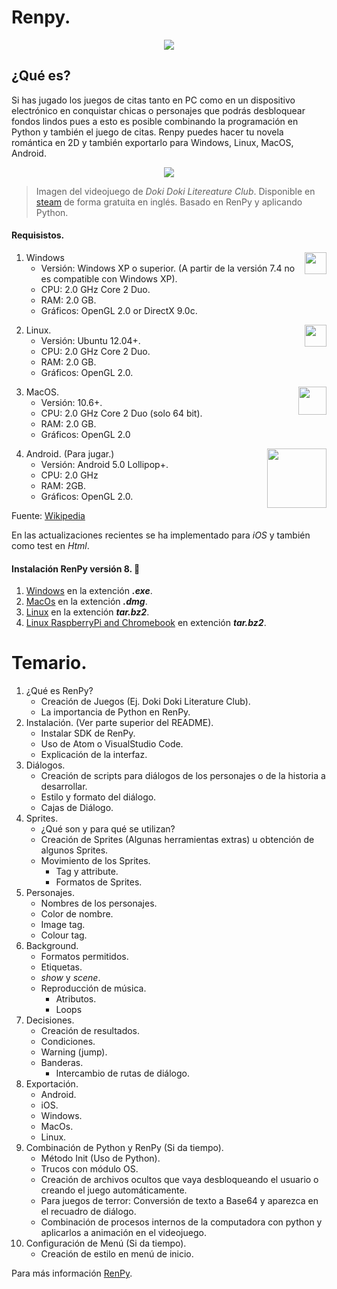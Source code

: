 # Renpy.
<p align = "center">
<img src = "https://upload.wikimedia.org/wikipedia/commons/7/7e/Ren%E2%80%99Py_Logo_6-13-6_200x307px.png"
    width = ""
    align = "center"/>
</p>

## ¿Qué es?
Si has jugado los juegos de citas tanto en PC como en un dispositivo electrónico en conquistar chicas o personajes que podrás desbloquear fondos lindos pues a esto es posible combinando la programación en Python y también el juego de citas. Renpy puedes hacer tu novela romántica en 2D y también exportarlo para Windows, Linux, MacOS, Android.
<p align = "center">
<img src = "https://cdn.akamai.steamstatic.com/steam/apps/698780/ss_c60999c236a809c04321017aa14e97e5ac9856a1.1920x1080.jpg?t=1586800322"
    width = ""
    align = "center"/>
</p>

> Imagen del videojuego de *Doki Doki Litereature Club*. Disponible en [steam](https://store.steampowered.com/app/698780/Doki_Doki_Literature_Club/) de forma gratuita en inglés. Basado en RenPy y aplicando Python.
#### Requisistos.
<p align = "right">
<img src = "https://upload.wikimedia.org/wikipedia/commons/c/c7/Windows_logo_-_2012.png"
    width = "35px"
    align = "right"/>
</p>

1. Windows
    - Versión: Windows XP o superior. (A partir de la versión 7.4 no es compatible con Windows XP).
    - CPU: 2.0 GHz Core 2 Duo.
    - RAM: 2.0 GB.
    - Gráficos: OpenGL 2.0 or DirectX 9.0c.
<p align = "right">
<img src = "https://upload.wikimedia.org/wikipedia/commons/d/dd/Linux_logo.jpg"
    width = "35px"
    align = "right"/>
</p>

2. Linux.
    - Versión: Ubuntu 12.04+.
    - CPU: 2.0 GHz Core 2 Duo.
    - RAM: 2.0 GB.
    - Gráficos: OpenGL 2.0.

<p align = "right">
<img src = "https://upload.wikimedia.org/wikipedia/commons/2/22/MacOS_logo_%282017%29.svg"
    width = "45px"
    align = "right"/>
</p>

3. MacOS. 
    - Versión: 10.6+.
    - CPU: 2.0 GHz Core 2 Duo (solo 64 bit).
    - RAM: 2.0 GB.
    - Gráficos: OpenGL 2.0

<p align = "right">
<img src = "https://upload.wikimedia.org/wikipedia/commons/3/3b/Android_new_logo_2019.svg"
    width = "95px"
    align = "right"/>
</p>

4. Android. (Para jugar.)
    - Versión: Android 5.0 Lollipop+.
    - CPU: 2.0 GHz
    - RAM: 2GB.
    - Gráficos: OpenGL 2.0.

Fuente: [Wikipedia](https://es.wikipedia.org/wiki/Ren%27Py)

En las actualizaciones recientes se ha implementado para *iOS* y también como test en *Html*.

#### Instalación RenPy versión 8. 🔨

1. [Windows](https://www.renpy.org/latest.html) en la extención ***.exe***.
2. [MacOs](https://www.renpy.org/latest.html) en la extención ***.dmg***.
3. [Linux](https://www.renpy.org/latest.html) en la extención ***tar.bz2***.
4. [Linux RaspberryPi and Chromebook](https://www.renpy.org/latest.html) en extención ***tar.bz2***.

# Temario.

1. ¿Qué es RenPy?
    - Creación de Juegos (Ej. Doki Doki Literature Club).
    - La importancia de Python en RenPy.
2. Instalación. (Ver parte superior del README).
    - Instalar SDK de RenPy.
    - Uso de Atom o VisualStudio Code.
    - Explicación de la interfaz.
3. Diálogos.
    - Creación de scripts para diálogos de los personajes o de la historia a desarrollar.
    - Estilo y formato del diálogo.
    - Cajas de Diálogo.
4. Sprites.
    - ¿Qué son y para qué se utilizan?
    - Creación de Sprites (Algunas herramientas extras) u obtención de algunos Sprites.
    - Movimiento de los Sprites.
        * Tag y attribute.
        * Formatos de Sprites.
5. Personajes.
    - Nombres de los personajes.
    - Color de nombre.
    - Image tag.
    - Colour tag.
6. Background.
    - Formatos permitidos.
    - Etiquetas.
    - *show* y *scene*.
    - Reproducción de música.
        - Atributos.
        - Loops
7. Decisiones.
    - Creación de resultados.
    - Condiciones.
    - Warning (jump).
    - Banderas.
        - Intercambio de rutas de diálogo.
8. Exportación.
    - Android.
    - iOS.
    - Windows.
    - MacOs.
    - Linux.
9. Combinación de Python y RenPy (Si da tiempo).
    - Método Init (Uso de Python).
    - Trucos con módulo OS.
    - Creación de archivos ocultos que vaya desbloqueando el usuario o creando el juego automáticamente.
    - Para juegos de terror: Conversión de texto a Base64 y aparezca en el recuadro de diálogo.
    - Combinación de procesos internos de la computadora con python y aplicarlos a animación en el videojuego.
10. Configuración de Menú (Si da tiempo).
    - Creación de estilo en menú de inicio.

Para más información [RenPy](https://www.renpy.org/doc/html/).
